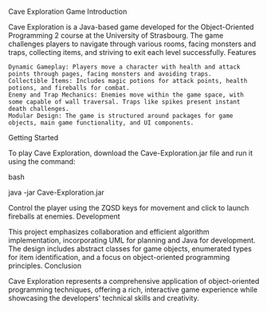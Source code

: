 Cave Exploration Game
Introduction

Cave Exploration is a Java-based game developed for the Object-Oriented Programming 2 course at the University of Strasbourg. The game challenges players to navigate through various rooms, facing monsters and traps, collecting items, and striving to exit each level successfully.
Features

    Dynamic Gameplay: Players move a character with health and attack points through pages, facing monsters and avoiding traps.
    Collectible Items: Includes magic potions for attack points, health potions, and fireballs for combat.
    Enemy and Trap Mechanics: Enemies move within the game space, with some capable of wall traversal. Traps like spikes present instant death challenges.
    Modular Design: The game is structured around packages for game objects, main game functionality, and UI components.

Getting Started

To play Cave Exploration, download the Cave-Exploration.jar file and run it using the command:

bash

java -jar Cave-Exploration.jar

Control the player using the ZQSD keys for movement and click to launch fireballs at enemies.
Development

This project emphasizes collaboration and efficient algorithm implementation, incorporating UML for planning and Java for development. The design includes abstract classes for game objects, enumerated types for item identification, and a focus on object-oriented programming principles.
Conclusion

Cave Exploration represents a comprehensive application of object-oriented programming techniques, offering a rich, interactive game experience while showcasing the developers' technical skills and creativity.
